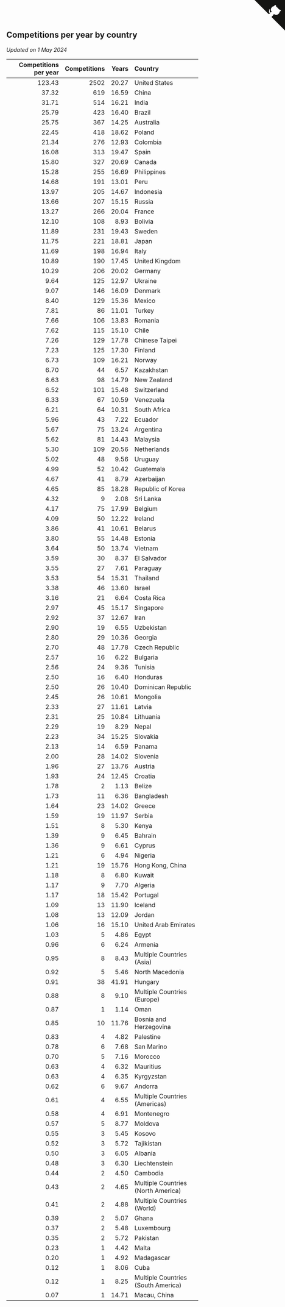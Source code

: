 ## Competitions per year by country

*Updated on  1 May 2024*

| Competitions per year | Competitions | Years | Country |
| ---: | ---: | ---: | :--- |
| 123.43 | 2502 | 20.27 | United States |
| 37.32 | 619 | 16.59 | China |
| 31.71 | 514 | 16.21 | India |
| 25.79 | 423 | 16.40 | Brazil |
| 25.75 | 367 | 14.25 | Australia |
| 22.45 | 418 | 18.62 | Poland |
| 21.34 | 276 | 12.93 | Colombia |
| 16.08 | 313 | 19.47 | Spain |
| 15.80 | 327 | 20.69 | Canada |
| 15.28 | 255 | 16.69 | Philippines |
| 14.68 | 191 | 13.01 | Peru |
| 13.97 | 205 | 14.67 | Indonesia |
| 13.66 | 207 | 15.15 | Russia |
| 13.27 | 266 | 20.04 | France |
| 12.10 | 108 | 8.93 | Bolivia |
| 11.89 | 231 | 19.43 | Sweden |
| 11.75 | 221 | 18.81 | Japan |
| 11.69 | 198 | 16.94 | Italy |
| 10.89 | 190 | 17.45 | United Kingdom |
| 10.29 | 206 | 20.02 | Germany |
| 9.64 | 125 | 12.97 | Ukraine |
| 9.07 | 146 | 16.09 | Denmark |
| 8.40 | 129 | 15.36 | Mexico |
| 7.81 | 86 | 11.01 | Turkey |
| 7.66 | 106 | 13.83 | Romania |
| 7.62 | 115 | 15.10 | Chile |
| 7.26 | 129 | 17.78 | Chinese Taipei |
| 7.23 | 125 | 17.30 | Finland |
| 6.73 | 109 | 16.21 | Norway |
| 6.70 | 44 | 6.57 | Kazakhstan |
| 6.63 | 98 | 14.79 | New Zealand |
| 6.52 | 101 | 15.48 | Switzerland |
| 6.33 | 67 | 10.59 | Venezuela |
| 6.21 | 64 | 10.31 | South Africa |
| 5.96 | 43 | 7.22 | Ecuador |
| 5.67 | 75 | 13.24 | Argentina |
| 5.62 | 81 | 14.43 | Malaysia |
| 5.30 | 109 | 20.56 | Netherlands |
| 5.02 | 48 | 9.56 | Uruguay |
| 4.99 | 52 | 10.42 | Guatemala |
| 4.67 | 41 | 8.79 | Azerbaijan |
| 4.65 | 85 | 18.28 | Republic of Korea |
| 4.32 | 9 | 2.08 | Sri Lanka |
| 4.17 | 75 | 17.99 | Belgium |
| 4.09 | 50 | 12.22 | Ireland |
| 3.86 | 41 | 10.61 | Belarus |
| 3.80 | 55 | 14.48 | Estonia |
| 3.64 | 50 | 13.74 | Vietnam |
| 3.59 | 30 | 8.37 | El Salvador |
| 3.55 | 27 | 7.61 | Paraguay |
| 3.53 | 54 | 15.31 | Thailand |
| 3.38 | 46 | 13.60 | Israel |
| 3.16 | 21 | 6.64 | Costa Rica |
| 2.97 | 45 | 15.17 | Singapore |
| 2.92 | 37 | 12.67 | Iran |
| 2.90 | 19 | 6.55 | Uzbekistan |
| 2.80 | 29 | 10.36 | Georgia |
| 2.70 | 48 | 17.78 | Czech Republic |
| 2.57 | 16 | 6.22 | Bulgaria |
| 2.56 | 24 | 9.36 | Tunisia |
| 2.50 | 16 | 6.40 | Honduras |
| 2.50 | 26 | 10.40 | Dominican Republic |
| 2.45 | 26 | 10.61 | Mongolia |
| 2.33 | 27 | 11.61 | Latvia |
| 2.31 | 25 | 10.84 | Lithuania |
| 2.29 | 19 | 8.29 | Nepal |
| 2.23 | 34 | 15.25 | Slovakia |
| 2.13 | 14 | 6.59 | Panama |
| 2.00 | 28 | 14.02 | Slovenia |
| 1.96 | 27 | 13.76 | Austria |
| 1.93 | 24 | 12.45 | Croatia |
| 1.78 | 2 | 1.13 | Belize |
| 1.73 | 11 | 6.36 | Bangladesh |
| 1.64 | 23 | 14.02 | Greece |
| 1.59 | 19 | 11.97 | Serbia |
| 1.51 | 8 | 5.30 | Kenya |
| 1.39 | 9 | 6.45 | Bahrain |
| 1.36 | 9 | 6.61 | Cyprus |
| 1.21 | 6 | 4.94 | Nigeria |
| 1.21 | 19 | 15.76 | Hong Kong, China |
| 1.18 | 8 | 6.80 | Kuwait |
| 1.17 | 9 | 7.70 | Algeria |
| 1.17 | 18 | 15.42 | Portugal |
| 1.09 | 13 | 11.90 | Iceland |
| 1.08 | 13 | 12.09 | Jordan |
| 1.06 | 16 | 15.10 | United Arab Emirates |
| 1.03 | 5 | 4.86 | Egypt |
| 0.96 | 6 | 6.24 | Armenia |
| 0.95 | 8 | 8.43 | Multiple Countries (Asia) |
| 0.92 | 5 | 5.46 | North Macedonia |
| 0.91 | 38 | 41.91 | Hungary |
| 0.88 | 8 | 9.10 | Multiple Countries (Europe) |
| 0.87 | 1 | 1.14 | Oman |
| 0.85 | 10 | 11.76 | Bosnia and Herzegovina |
| 0.83 | 4 | 4.82 | Palestine |
| 0.78 | 6 | 7.68 | San Marino |
| 0.70 | 5 | 7.16 | Morocco |
| 0.63 | 4 | 6.32 | Mauritius |
| 0.63 | 4 | 6.35 | Kyrgyzstan |
| 0.62 | 6 | 9.67 | Andorra |
| 0.61 | 4 | 6.55 | Multiple Countries (Americas) |
| 0.58 | 4 | 6.91 | Montenegro |
| 0.57 | 5 | 8.77 | Moldova |
| 0.55 | 3 | 5.45 | Kosovo |
| 0.52 | 3 | 5.72 | Tajikistan |
| 0.50 | 3 | 6.05 | Albania |
| 0.48 | 3 | 6.30 | Liechtenstein |
| 0.44 | 2 | 4.50 | Cambodia |
| 0.43 | 2 | 4.65 | Multiple Countries (North America) |
| 0.41 | 2 | 4.88 | Multiple Countries (World) |
| 0.39 | 2 | 5.07 | Ghana |
| 0.37 | 2 | 5.48 | Luxembourg |
| 0.35 | 2 | 5.72 | Pakistan |
| 0.23 | 1 | 4.42 | Malta |
| 0.20 | 1 | 4.92 | Madagascar |
| 0.12 | 1 | 8.06 | Cuba |
| 0.12 | 1 | 8.25 | Multiple Countries (South America) |
| 0.07 | 1 | 14.71 | Macau, China |


<a href="https://github.com/jonatanklosko/wca_statistics" class="github-corner" aria-label="View source on Github"><svg width="80" height="80" viewBox="0 0 250 250" style="fill:#151513; color:#fff; position: absolute; top: 0; border: 0; right: 0;" aria-hidden="true"><path d="M0,0 L115,115 L130,115 L142,142 L250,250 L250,0 Z"></path><path d="M128.3,109.0 C113.8,99.7 119.0,89.6 119.0,89.6 C122.0,82.7 120.5,78.6 120.5,78.6 C119.2,72.0 123.4,76.3 123.4,76.3 C127.3,80.9 125.5,87.3 125.5,87.3 C122.9,97.6 130.6,101.9 134.4,103.2" fill="currentColor" style="transform-origin: 130px 106px;" class="octo-arm"></path><path d="M115.0,115.0 C114.9,115.1 118.7,116.5 119.8,115.4 L133.7,101.6 C136.9,99.2 139.9,98.4 142.2,98.6 C133.8,88.0 127.5,74.4 143.8,58.0 C148.5,53.4 154.0,51.2 159.7,51.0 C160.3,49.4 163.2,43.6 171.4,40.1 C171.4,40.1 176.1,42.5 178.8,56.2 C183.1,58.6 187.2,61.8 190.9,65.4 C194.5,69.0 197.7,73.2 200.1,77.6 C213.8,80.2 216.3,84.9 216.3,84.9 C212.7,93.1 206.9,96.0 205.4,96.6 C205.1,102.4 203.0,107.8 198.3,112.5 C181.9,128.9 168.3,122.5 157.7,114.1 C157.9,116.9 156.7,120.9 152.7,124.9 L141.0,136.5 C139.8,137.7 141.6,141.9 141.8,141.8 Z" fill="currentColor" class="octo-body"></path></svg></a><style>.github-corner:hover .octo-arm{animation:octocat-wave 560ms ease-in-out}@keyframes octocat-wave{0%,100%{transform:rotate(0)}20%,60%{transform:rotate(-25deg)}40%,80%{transform:rotate(10deg)}}@media (max-width:500px){.github-corner:hover .octo-arm{animation:none}.github-corner .octo-arm{animation:octocat-wave 560ms ease-in-out}}</style>
